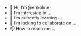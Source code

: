 - 👋 Hi, I’m @erikoline
- 👀 I’m interested in ...
- 🌱 I’m currently learning ...
- 💞️ I’m looking to collaborate on ...
- 📫 How to reach me ...

<!---
erikoline/erikoline is a ✨ special ✨ repository because its `README.md` (this file) appears on your GitHub profile.
You can click the Preview link to take a look at your changes.
--->
